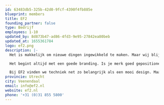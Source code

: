 ```yaml
---
id: 63483db5-325b-42d0-9fcf-4390f4fb885e
blueprint: members
title: EF2
founding_partner: false
type: Bedrijf
employees: 1-10
updated_by: 8d873b47-ad86-4fd3-9e95-27842ea80beb
updated_at: 1655361784
logo: ef2.png
description: |-
  Het is makkelijk om nieuwe dingen ingewikkeld te maken. Maar wij blijven graag bij de basis van ons vak; de doelgroep iets laten weten, vinden of doen. We verspillen geen tijd en geld. Geen poeha of lawaaitaal, gewoon dingen gedaan krijgen. En goed ook. Dus nadenken over wat er nou echt moet gebeuren. Wij brengen je op ideeën waar je zelf niet op zou komen.

  Het begint altijd met een goede branding. Is je merk goed gepositioneerd en de juiste strategie uitgestippeld? Dan gaan we aan de slag met het eindproduct. Dat doen we grondig, vakkundig én samen. Zo komen we tot de beste ideeën en maken we de mooiste creaties.

  Bij EF2 vinden we techniek net zo belangrijk als een mooi design. Maar beiden zijn niets waard als de eindgebruiker de digitale oplossing niet kan vinden of optimaal kan gebruiken. Door jarenlang combineren van techniek en design leveren we de slimste digitale oplossingen in Drupal en Laravel.
provincie: Utrecht
city: Veenendaal
email: info@ef2.nl
website: ef2.nl
phone: '+31 (0)31 855 5800'
---
```

